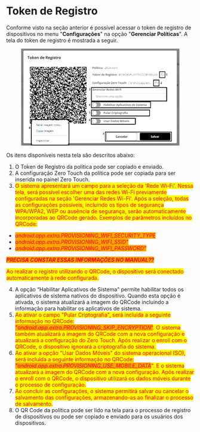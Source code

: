 # Token de Registro

Conforme visto na seção anterior é possível acessar o token de registro de dispositivos no menu "**Configurações**" na opção "**Gerenciar Políticas**". A tela do token de registro é mostrada a seguir.

<figure><img src="../../../.gitbook/assets/Captura de tela 2024-04-30 103515.png" alt=""><figcaption></figcaption></figure>

Os itens disponíveis nesta tela são descritos abaixo:&#x20;

1. O Token de Registro da política pode ser copiado e enviado.
2. A configuração Zero Touch da política pode ser copiada para ser inserida no painel Zero Touch.&#x20;
3. <mark style="color:red;">O sistema apresentará um campo para a seleção da 'Rede Wi-Fi'. Nessa tela, será possível escolher uma das redes Wi-Fi previamente configuradas na seção 'Gerenciar Redes Wi-Fi'. Após a seleção, todas as configurações possíveis, incluindo os tipos de segurança WPA/WPA2, WEP ou ausência de segurança, serão automaticamente incorporadas ao QRCode gerado. Exemplos de parâmetros incluídos no QRCode:</mark>

* _<mark style="color:red;background-color:orange;">android.app.extra.PROVISIONING\_WIFI\_SECURITY\_TYPE</mark>_
* _<mark style="color:red;background-color:orange;">android.app.extra.PROVISIONING\_WIFI\_SSID"</mark>_
* _<mark style="color:red;background-color:orange;">android.app.extra.PROVISIONING\_WIFI\_PASSWORD"</mark>_

_<mark style="color:red;background-color:orange;">**PRECISA CONSTAR ESSAS INFORMAÇÕES NO MANUAL??**</mark>_

<mark style="color:red;">Ao realizar o registro utilizando o QRCode, o dispositivo será conectado automaticamente à rede configurada.</mark>

4. A opção “Habilitar Aplicativos de Sistema" permite habilitar todos os aplicativos de sistema nativos do dispositivo.  Quando esta opção é ativada, o sistema atualizará a imagem do QRCode incluindo a informação para habilitar os aplicativos de sistema.
5. <mark style="color:red;">Ao ativar o campo "Pular Criptografia", será incluída a seguinte informação no QRCode:</mark> <mark style="color:red;background-color:orange;">"</mark>_<mark style="color:red;background-color:orange;">android.app.extra.PROVISIONING\_SKIP\_ENCRYPTION</mark>_<mark style="color:red;background-color:orange;">"</mark><mark style="color:red;">. O sistema também atualizará a imagem do QRCode com a nova configuração e atualizará a configuração do Zero Touch. Após realizar o enroll com o QRCode, o dispositivo ignorará a criptografia do sistema.</mark>
6. <mark style="color:red;">Ao ativar a opção "Usar Dados Móveis" do sistema operacional (SO), será incluída a seguinte informação no QRCode:</mark> <mark style="color:red;background-color:orange;">“</mark>_<mark style="color:red;background-color:orange;">android.app.extra.PROVISIONING\_USE\_MOBILE\_DATA</mark>_<mark style="color:red;">". E o sistema atualizará a imagem do QRCode com a nova configuração.  Após realizar o enroll com o QRCode, o dispositivo utilizará os dados móveis durante o processo de configuração.</mark>
7. <mark style="color:red;">Ao concluir as configurações, o sistema permitirá salvar ou cancelar o salvamento das configurações, armazenando-as ao finalizar o processo de salvamento.</mark>
8. O QR Code da política pode ser lido na tela para o processo de registro de dispositivos ou pode ser copiado e enviado para os usuários dos dispositivos.
